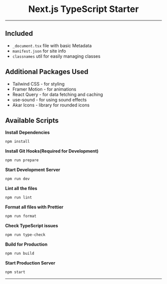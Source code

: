 <h1 align="center">
  Next.js TypeScript Starter
</h1>

---

## Included

- `_document.tsx` file with basic Metadata
- `manifest.json` for site info
- `classnames` util for easily managing classes

## Additional Packages Used

- Tailwind CSS - for styling
- Framer Motion - for animations
- React Query - for data fetching and caching
- use-sound - for using sound effects
- Akar Icons - library for rounded icons

## Available Scripts

**Install Dependencies**

```bash
npm install
```

**Install Git Hooks(Required for Development)**

```bash
npm run prepare
```

**Start Development Server**

```bash
npm run dev
```

**Lint all the files**

```bash
npm run lint
```

**Format all files with Prettier**

```bash
npm run format
```

**Check TypeScript issues**

```bash
npm run type-check
```

**Build for Production**

```bash
npm run build
```

**Start Production Server**

```bash
npm start
```

---
